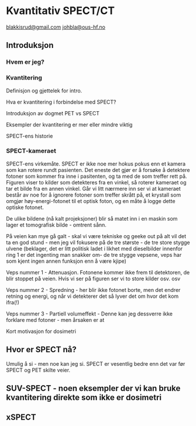 # Kvantitativ SPECT/CT
blakkisrud@gmail.com
johbla@ous-hf.no

## Introduksjon

### Hvem er jeg?

### Kvantitering

Definisjon og gjettelek for intro.

Hva er kvantitering i forbindelse med SPECT?

Introduksjon av dogmet PET vs SPECT

Eksempler der kvantitering er mer eller mindre viktig

SPECT-ens historie

### SPECT-kameraet

SPECT-ens virkemåte. SPECT er ikke noe mer hokus pokus enn et kamera som kan rotere rundt pasienten. Det eneste det gjør er å forsøke å detektere fotoner som kommer fra inne i pasitenten, og ta med de som treffer rett på. Figuren viser to kilder som detekteres fra en vinkel, så roterer kameraet og tar et bilde fra en annen vinkel. Går vi litt nærmere inn ser vi at kameraet består av noe for å ignorere fotoner som treffer skrått på, et krystall som omgjør høy-energi-fotonet til et optisk foton, og en måte å logge dette optiske fotonet.  

De ulike bildene (nå kalt projeksjoner) blir så matet inn i en maskin som lager et tomografisk bilde - omtrent sånn.

På veien kan mye gå galt - skal vi være tekniske og geeke out på alt vil det ta en god stund - men jeg vil fokusere på de tre største - de tre store stygge ulvene (beklager, det er litt politisk ladet i likhet med dieselbilder innenfor ring 1 er det ingenting man snakker om- de tre stygge vepsene, veps har som kjent ingen annen funksjon enn å være kjipe) 

Veps nummer  1 - Attenuasjon. Fotonene kommer ikke frem til detektoren, de blir stoppet på veien. Hvis vi ser på figuren ser vi to store kilder osv. osv

Veps nummer 2 - Spredning - her blir ikke fotonet borte, men det endrer retning og energi, og når vi detekterer det så lyver det om hvor det kom ifra(!)

Veps nummer 3 - Partiell volumeffekt - Denne kan jeg dessverre ikke forklare med fotoner - men årsaken er at 

Kort motivasjon for dosimetri

## Hvor er SPECT nå?

Umulig å si - men noe kan jeg si. SPECT er vesentlig bedre enn det var før SPECT og PET skilte veier.

## SUV-SPECT - noen eksempler der vi kan bruke kvantitering direkte som ikke er dosimetri

## xSPECT



<!--stackedit_data:
eyJoaXN0b3J5IjpbLTE5NTcxODM5NDQsNzc0OTY0NjE0LC0xMz
YwMzY1MTgsOTE5MjE3MDI1LDE1NDEyNDQ3MTUsNDYwNDEwMDg1
LDExMTQ0MDM0OTNdfQ==
-->